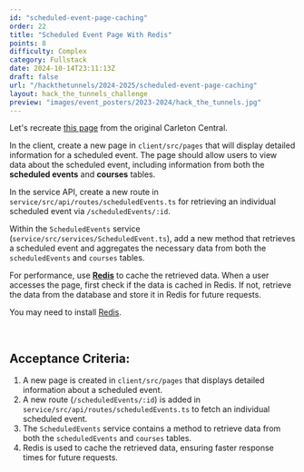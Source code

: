 ```yaml
---
id: "scheduled-event-page-caching"
order: 22
title: "Scheduled Event Page With Redis"
points: 8
difficulty: Complex
category: Fullstack
date: 2024-10-14T23:11:13Z
draft: false
url: "/hackthetunnels/2024-2025/scheduled-event-page-caching"
layout: hack_the_tunnels_challenge
preview: "images/event_posters/2023-2024/hack_the_tunnels.jpg"
---
```


Let's recreate [this page](https://central.carleton.ca/prod/bwysched.p_display_course?wsea_code=EXT&term_code=202430&disp=22199269&crn=31211) from the original Carleton Central.

In the client, create a new page in `client/src/pages` that will display detailed information for a scheduled event. The page should allow users to view data about the scheduled event, including information from both the **scheduled events** and **courses** tables.

In the service API, create a new route in `service/src/api/routes/scheduledEvents.ts` for retrieving an individual scheduled event via `/scheduledEvents/:id`.

Within the `ScheduledEvents` service (`service/src/services/ScheduledEvent.ts`), add a new method that retrieves a scheduled event and aggregates the necessary data from both the `scheduledEvents` and `courses` tables. 

For performance, use [**Redis**](https://redis.io/) to cache the retrieved data. When a user accesses the page, first check if the data is cached in Redis. If not, retrieve the data from the database and store it in Redis for future requests.

You may need to install [Redis](https://formulae.brew.sh/formula/redis).

<br/>

## Acceptance Criteria:

1. A new page is created in `client/src/pages` that displays detailed information about a scheduled event.
2. A new route (`/scheduledEvents/:id`) is added in `service/src/api/routes/scheduledEvents.ts` to fetch an individual scheduled event.
3. The `ScheduledEvents` service contains a method to retrieve data from both the `scheduledEvents` and `courses` tables.
4. Redis is used to cache the retrieved data, ensuring faster response times for future requests.